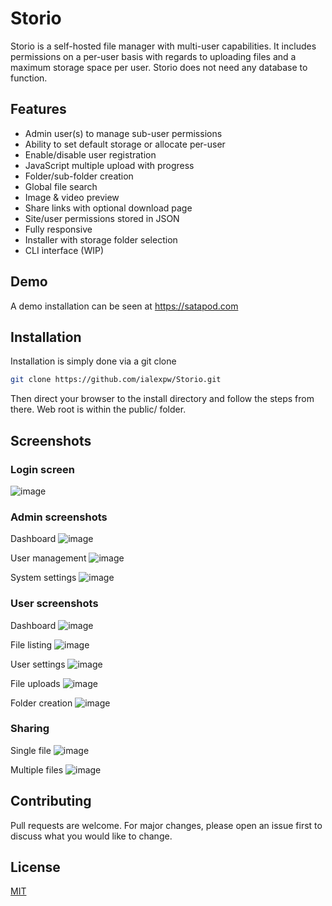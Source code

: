# Storio

Storio is a self-hosted file manager with multi-user capabilities. It includes permissions on a per-user basis with regards to uploading files and a maximum storage space per user. Storio does not need any database to function.

## Features

* Admin user(s) to manage sub-user permissions
* Ability to set default storage or allocate per-user
* Enable/disable user registration
* JavaScript multiple upload with progress
* Folder/sub-folder creation
* Global file search
* Image & video preview
* Share links with optional download page
* Site/user permissions stored in JSON
* Fully responsive
* Installer with storage folder selection
* CLI interface (WIP)

## Demo

A demo installation can be seen at https://satapod.com

## Installation

Installation is simply done via a git clone

```bash
git clone https://github.com/ialexpw/Storio.git
```
Then direct your browser to the install directory and follow the steps from there. Web root is within the public/ folder.

## Screenshots

### Login screen
![image](https://user-images.githubusercontent.com/7994724/174810368-ab1a3a19-3043-4871-a3aa-d3b21068a1da.png)


### Admin screenshots

Dashboard
![image](https://user-images.githubusercontent.com/7994724/174809288-ea4ddcaa-9f0d-4483-8cf6-6875bc0e1ff7.png)

User management
![image](https://user-images.githubusercontent.com/7994724/174809495-6c91f6d0-bf7b-480a-97aa-4afbbc377698.png)

System settings
![image](https://user-images.githubusercontent.com/7994724/174809668-7dfeaccf-78cf-4777-8c65-505817f65765.png)


### User screenshots

Dashboard
![image](https://user-images.githubusercontent.com/7994724/174809823-737e9067-8356-49bc-95a5-1ac278535cee.png)

File listing
![image](https://user-images.githubusercontent.com/7994724/206472363-715cfea3-f420-490d-add2-317d92bb7b0e.png)

User settings
![image](https://user-images.githubusercontent.com/7994724/174810028-7acb7140-5ca7-4a05-a76b-a47b733fc2b1.png)

File uploads
![image](https://user-images.githubusercontent.com/7994724/174810122-a99ff653-8512-4513-856d-a225f563526c.png)

Folder creation
![image](https://user-images.githubusercontent.com/7994724/174810175-1162216f-538e-4109-8908-81229de22c91.png)


### Sharing

Single file
![image](https://user-images.githubusercontent.com/7994724/174810556-209d1c2f-e810-4c89-9ebd-ec7da8bdc34d.png)

Multiple files
![image](https://user-images.githubusercontent.com/7994724/206472753-f897169f-5377-44e1-b2c6-814bbbc2002d.png)

## Contributing
Pull requests are welcome. For major changes, please open an issue first to discuss what you would like to change.

## License
[MIT](https://choosealicense.com/licenses/mit/)
